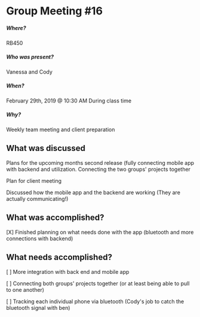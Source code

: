 # Group Meeting #16
##### Where?
RB450
##### Who was present?
Vanessa and Cody
##### When?
February 29th, 2019 @ 10:30 AM
During class time
##### Why?
Weekly team meeting and client preparation

## What was discussed
Plans for the upcoming months second release (fully connecting mobile app with backend and utilization. Connecting the two groups' projects together

Plan for client meeting

Discussed how the mobile app and the backend are working (They are actually communicating!)

## What was accomplished?
[X] Finished planning on what needs done with the app (bluetooth and more connections with backend)

## What needs accomplished?
[ ] More integration with back end and mobile app

[ ] Connecting both groups' projects together (or at least being able to pull to one another)

[ ] Tracking each individual phone via bluetooth (Cody's job to catch the bluetooth signal with ben)
